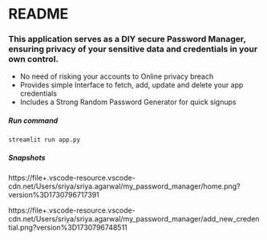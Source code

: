 # README

### This application serves as a DIY secure Password Manager, ensuring privacy of your sensitive data and credentials in your own control.

- No need of risking your accounts to Online privacy breach 
- Provides simple Interface to fetch, add, update and delete your app credentials 
- Includes a Strong Random Password Generator for quick signups

##### Run command
`streamlit run app.py`

##### Snapshots

https://file+.vscode-resource.vscode-cdn.net/Users/sriya/sriya.agarwal/my_password_manager/home.png?version%3D1730796717391

https://file+.vscode-resource.vscode-cdn.net/Users/sriya/sriya.agarwal/my_password_manager/add_new_credential.png?version%3D1730796748511